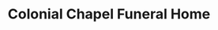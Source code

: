 ---
title: "Colonial Chapel Funeral Home"
url: /lincoln/colonial-chapel-funeral-home/
shop: funeral directors
---